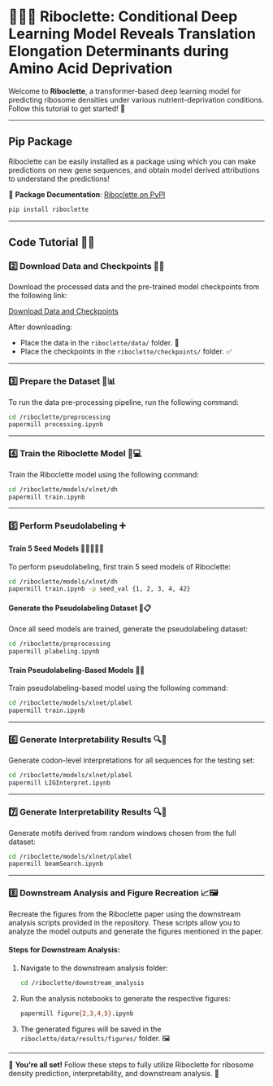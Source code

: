 # 🧬🧑‍💻 Riboclette: Conditional Deep Learning Model Reveals Translation Elongation Determinants during Amino Acid Deprivation

Welcome to **Riboclette**, a transformer-based deep learning model for predicting ribosome densities under various nutrient-deprivation conditions. Follow this tutorial to get started! 🚀

---

## Pip Package

Riboclette can be easily installed as a package using which you can make predictions on new gene sequences, and obtain model derived attributions to understand the predictions! 

🧀 **Package Documentation**: [Riboclette on PyPI](https://pypi.org/project/riboclette/)

```bash
pip install riboclette
```

---

## Code Tutorial 📖✨

### 2️⃣ Download Data and Checkpoints 📂🔗

Download the processed data and the pre-trained model checkpoints from the following link:

[Download Data and Checkpoints](#)

After downloading:
- Place the data in the `riboclette/data/` folder. 📁
- Place the checkpoints in the `riboclette/checkpoints/` folder. ✅

---

### 3️⃣ Prepare the Dataset 🐁📊

To run the data pre-processing pipeline, run the following command:

```bash
cd /riboclette/preprocessing
papermill processing.ipynb
```

---

### 4️⃣ Train the Riboclette Model 🧠💻

Train the Riboclette model using the following command:

```bash
cd /riboclette/models/xlnet/dh
papermill train.ipynb
```

---

### 5️⃣ Perform Pseudolabeling ➕

#### Train 5 Seed Models 🌱🌱🌱🌱🌱

To perform pseudolabeling, first train 5 seed models of Riboclette:

```bash
cd /riboclette/models/xlnet/dh
papermill train.ipynb -p seed_val {1, 2, 3, 4, 42}
```

#### Generate the Pseudolabeling Dataset 🧬📋

Once all seed models are trained, generate the pseudolabeling dataset:

```bash
cd /riboclette/preprocessing
papermill plabeling.ipynb
```

#### Train Pseudolabeling-Based Models 🧠🔄

Train pseudolabeling-based model using the following command:

```bash
cd /riboclette/models/xlnet/plabel
papermill train.ipynb 
```

---

### 6️⃣ Generate Interpretability Results 🔍🧬

Generate codon-level interpretations for all sequences for the testing set:

```bash
cd /riboclette/models/xlnet/plabel
papermill LIGInterpret.ipynb
```

---

### 7️⃣ Generate Interpretability Results 🔍🧬

Generate motifs derived from random windows chosen from the full dataset:

```bash
cd /riboclette/models/xlnet/plabel
papermill beamSearch.ipynb
```

---

### 8️⃣ Downstream Analysis and Figure Recreation 📈🖼️

Recreate the figures from the Riboclette paper using the downstream analysis scripts provided in the repository. These scripts allow you to analyze the model outputs and generate the figures mentioned in the paper.

#### Steps for Downstream Analysis:

1. Navigate to the downstream analysis folder:
   ```bash
   cd /riboclette/downstream_analysis
   ```

2. Run the analysis notebooks to generate the respective figures:
   ```bash
   papermill figure{2,3,4,5}.ipynb
   ```

3. The generated figures will be saved in the `riboclette/data/results/figures/` folder. 🖼️

---

🎉 **You're all set!** Follow these steps to fully utilize Riboclette for ribosome density prediction, interpretability, and downstream analysis. 🚀